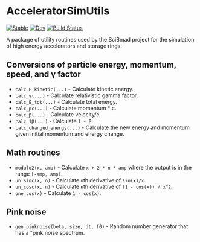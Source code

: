# AcceleratorSimUtils

[![Stable](https://img.shields.io/badge/docs-stable-blue.svg)](https://bmad-sim.github.io/AcceleratorSimUtils.jl/stable/)
[![Dev](https://img.shields.io/badge/docs-dev-blue.svg)](https://bmad-sim.github.io/AcceleratorSimUtils.jl/dev/)
[![Build Status](https://github.com/bmad-sim/AcceleratorSimUtils.jl/actions/workflows/CI.yml/badge.svg?branch=main)](https://github.com/bmad-sim/AcceleratorSimUtils.jl/actions/workflows/CI.yml?query=branch%3Amain)

A package of utility routines used by the SciBmad project for the simulation of high energy accelerators and storage rings.

## Conversions of particle energy, momentum, speed, and γ factor
- `calc_E_kinetic(...)`  - Calculate kinetic energy.
- `calc_γ(...)` - Calculate relativistic gamma factor.
- `calc_E_tot(...)` - Calculate total energy.
- `calc_pc(...)` - Calculate momentum * c.
- `calc_β(...)` - Calculate velocity/c.
- `calc_1β(...)` - Calculate `1 - β`.
- `calc_changed_energy(...)` - Calculate the new energy and momentum given initial momentum and energy change.

## Math routines

- `modulo2(x, amp)` - Calculate `x + 2 * n * amp` where the output is in the range `[-amp, amp)`.
- `un_sinc(x, n)` - Calculate `n`th derivative of `sin(x)/x`.
- `un_cosc(x, n)` - Calculate `n`th derivative of `(1 - cos(x)) / x^2`.
- `one_cos(x)` - Calculate `1 - cos(x)`.

## Pink noise

- `gen_pinknoise(beta, size, dt, f0)` - Random number generator that has a "pink noise spectrum.

 
